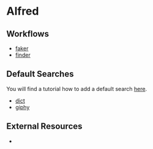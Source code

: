 
# Alfred

## Workflows

* [faker](https://github.com/manuelpiesold/alfred/blob/master/workflows/Faker.alfredworkflow?raw=true)
* [finder](https://github.com/manuelpiesold/alfred/blob/master/workflows/Finder.alfredworkflow?raw=true)

## Default Searches

You will find a tutorial how to add a default search [here](https://www.alfredapp.com/blog/tips-and-tricks/tutorial-setting-up-your-own-fallback-searches/).

* [dict](https://github.com/manuelpiesold/alfred/blob/master/workflows/Dict.cc.alfredworkflow?raw=true)
* [giphy](https://github.com/manuelpiesold/alfred/blob/master/workflows/Giphy.alfredworkflow?raw=true)

## External Resources

* 



